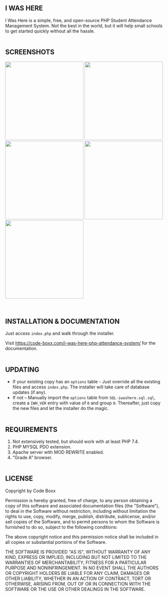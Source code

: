## I WAS HERE
I Was Here is a simple, free, and open-source PHP Student Attendance Management System. Not the best in the world, but it will help small schools to get started quickly without all the hassle.
<br><br>


## SCREENSHOTS
<p float="left">
  <img width="250" style="inline-block" src="https://github.com/code-boxx/I-Was-Here/blob/main/assets/iwh-ss-1.png">
  <img width="250" style="inline-block" src="https://github.com/code-boxx/I-Was-Here/blob/main/assets/iwh-ss-2.png">
  <img width="250" style="inline-block" src="https://github.com/code-boxx/I-Was-Here/blob/main/assets/iwh-ss-3.png">
  <img width="250" style="inline-block" src="https://github.com/code-boxx/I-Was-Here/blob/main/assets/iwh-ss-4.png">
  <img width="250" style="inline-block" src="https://github.com/code-boxx/I-Was-Here/blob/main/assets/iwh-ss-5.png">
</p><br>


## INSTALLATION & DOCUMENTATION
Just access `index.php` and walk through the installer.

Visit https://code-boxx.com/i-was-here-php-attendance-system/ for the documentation.
<br><br>


## UPDATING
* If your existing copy has an `options` table - Just override all the existing files and access `index.php`. The installer will take care of database updates (if any).
* If not – Manually import the `options` table from `SQL-iwashere.sql.sql`, create a `IWH_VER` entry with value of `0` and group `0`. Thereafter, just copy the new files and let the installer do the magic.
<br><br>


## REQUIREMENTS
1) Not extensively tested, but should work with at least PHP 7.4.
2) PHP MYSQL PDO extension.
3) Apache server with MOD REWRITE enabled.
4) "Grade A" browser.
<br><br>


## LICENSE
Copyright by Code Boxx

Permission is hereby granted, free of charge, to any person obtaining a copy
of this software and associated documentation files (the "Software"), to deal
in the Software without restriction, including without limitation the rights
to use, copy, modify, merge, publish, distribute, sublicense, and/or sell
copies of the Software, and to permit persons to whom the Software is
furnished to do so, subject to the following conditions:

The above copyright notice and this permission notice shall be included in all
copies or substantial portions of the Software.

THE SOFTWARE IS PROVIDED "AS IS", WITHOUT WARRANTY OF ANY KIND, EXPRESS OR
IMPLIED, INCLUDING BUT NOT LIMITED TO THE WARRANTIES OF MERCHANTABILITY,
FITNESS FOR A PARTICULAR PURPOSE AND NONINFRINGEMENT. IN NO EVENT SHALL THE
AUTHORS OR COPYRIGHT HOLDERS BE LIABLE FOR ANY CLAIM, DAMAGES OR OTHER
LIABILITY, WHETHER IN AN ACTION OF CONTRACT, TORT OR OTHERWISE, ARISING FROM,
OUT OF OR IN CONNECTION WITH THE SOFTWARE OR THE USE OR OTHER DEALINGS IN THE
SOFTWARE.
